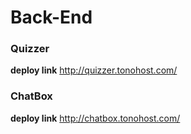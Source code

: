 # Back-End

### Quizzer ###

**deploy link**
http://quizzer.tonohost.com/

### ChatBox ###
**deploy link**
http://chatbox.tonohost.com/
